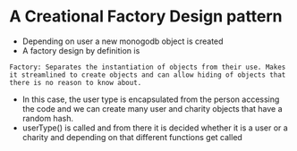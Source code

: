 # A Creational Factory Design pattern
* Depending on user a new monogodb object is created
* A factory design by definition is
```
Factory: Separates the instantiation of objects from their use. Makes it streamlined to create objects and can allow hiding of objects that there is no reason to know about.
```
* In this case, the user type is encapsulated from the person accessing the code and we can create many user and charity objects that have a random hash.
* userType() is called and from there it is decided whether it is a user or a charity and depending on that different functions get called
